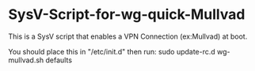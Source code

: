 # SysV-Script-for-wg-quick-Mullvad

This is a SysV script that enables a VPN Connection (ex:Mullvad) at boot.

You should place this in "/etc/init.d"
then run:
sudo update-rc.d wg-mullvad.sh defaults
